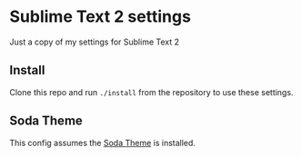 # Sublime Text 2 settings

Just a copy of my settings for Sublime Text 2

## Install

Clone this repo and run `./install` from the repository to use these settings.

## Soda Theme

This config assumes the [Soda Theme](https://github.com/buymeasoda/soda-theme/) is installed.
